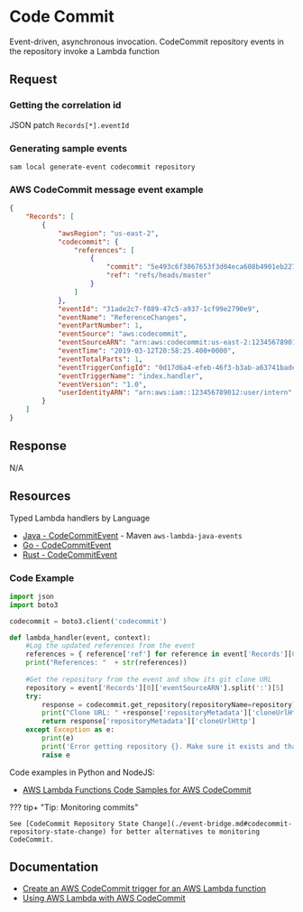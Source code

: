 # Code Commit

Event-driven, asynchronous invocation. CodeCommit repository events in the repository invoke a Lambda function

## Request

### Getting the correlation id

JSON patch `Records[*].eventId`

### Generating sample events

```shell
sam local generate-event codecommit repository
```

### AWS CodeCommit message event example

```json title="AWS CodeCommit message event example"
{
    "Records": [
        {
            "awsRegion": "us-east-2",
            "codecommit": {
                "references": [
                    {
                        "commit": "5e493c6f3067653f3d04eca608b4901eb227078",
                        "ref": "refs/heads/master"
                    }
                ]
            },
            "eventId": "31ade2c7-f889-47c5-a937-1cf99e2790e9",
            "eventName": "ReferenceChanges",
            "eventPartNumber": 1,
            "eventSource": "aws:codecommit",
            "eventSourceARN": "arn:aws:codecommit:us-east-2:123456789012:lambda-pipeline-repo",
            "eventTime": "2019-03-12T20:58:25.400+0000",
            "eventTotalParts": 1,
            "eventTriggerConfigId": "0d17d6a4-efeb-46f3-b3ab-a63741badeb8",
            "eventTriggerName": "index.handler",
            "eventVersion": "1.0",
            "userIdentityARN": "arn:aws:iam::123456789012:user/intern"
        }
    ]
}
```

## Response

N/A

## Resources

Typed Lambda handlers by Language

- [Java - CodeCommitEvent](https://github.com/aws/aws-lambda-java-libs/blob/master/aws-lambda-java-events/src/main/java/com/amazonaws/services/lambda/runtime/events/CodeCommitEvent.java) - Maven `aws-lambda-java-events`
- [Go - CodeCommitEvent](https://github.com/aws/aws-lambda-go/blob/main/events/README_CodeCommit.md)
- [Rust - CodeCommitEvent](https://github.com/LegNeato/aws-lambda-events/blob/master/aws_lambda_events/src/generated/code_commit.rs)

### Code Example

```python title="example prints repo url message to cloudwatch logs"
import json
import boto3

codecommit = boto3.client('codecommit')

def lambda_handler(event, context):
    #Log the updated references from the event
    references = { reference['ref'] for reference in event['Records'][0]['codecommit']['references'] }
    print("References: "  + str(references))
    
    #Get the repository from the event and show its git clone URL
    repository = event['Records'][0]['eventSourceARN'].split(':')[5]
    try:
        response = codecommit.get_repository(repositoryName=repository)
        print("Clone URL: " +response['repositoryMetadata']['cloneUrlHttp'])
        return response['repositoryMetadata']['cloneUrlHttp']
    except Exception as e:
        print(e)
        print('Error getting repository {}. Make sure it exists and that your repository is in the same region as this function.'.format(repository))
        raise e
```

Code examples in Python and NodeJS:

- [AWS Lambda Functions Code Samples for AWS CodeCommit](https://docs.aws.amazon.com/code-samples/latest/catalog/code-catalog-lambda_functions-codecommit.html)

??? tip+ "Tip: Monitoring commits"

    See [CodeCommit Repository State Change](./event-bridge.md#codecommit-repository-state-change) for better alternatives to monitoring CodeCommit.

## Documentation

- [Create an AWS CodeCommit trigger for an AWS Lambda function](https://docs.aws.amazon.com/codecommit/latest/userguide/how-to-notify-lambda.html)
- [Using AWS Lambda with AWS CodeCommit](https://docs.aws.amazon.com/lambda/latest/dg/services-codecommit.html)
